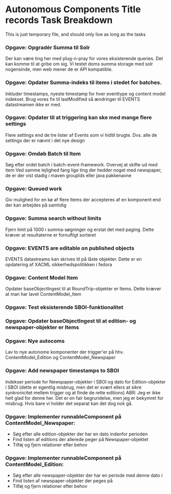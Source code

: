 Autonomous Components Title records Task Breakdown
===============================================

This is just temporary file, and should only live as long as the tasks

### Opgave: Opgradér Summa til Solr
Der kan være ting her med plug-n-pray for vores eksisterende queries. Det kan komme til at gribe om sig. Vi testet doms summa storage med solr nogensinde, men web mener de er API kompatible.

### Opgave: Opdater Summa-indeks til items i stedet for batches.
Inkluder timestamps, nyeste timestamp for hver eventtype og content model indekset. Brug vores fix til lastModified så ændringer til EVENTS datastreamen ikke er med.

### Opgave: Opdater til at triggering kan ske med mange flere settings
Flere settings end de tre lister af Events som vi hidtil brugte.
Dvs. alle de settings der er nævnt i det nye design

### Opgave: Omdøb Batch til Item 
Søg efter ordet batch i batch-event-framework.
Overvej at skifte ud med item Ved samme lejlighed fang lige ting der hedder noget med newspaper, de er der vist stadig i maven groupIds eller java pakkenavne

### Opgave: Queued work
Giv mulighed for en kø af flere Items der accepteres af en komponent end der kan arbejdes på samtidig

### Opgave: Summa search without limits
Fjern limit på 1000 i summa-søgninger og erstat det med paging. Dette kræver at resultaterne er fornuftigt sorteret

### Opgave: EVENTS are editable on published objects
EVENTS datastreams kan skrives til på låste objekter. Dette er en opdatering af XACML sikkerhedspolitikken i fedora

### Opgave: Content Model Item
Opdater baseObjectIngest til at RoundTrip-objekter er Items. Dette kræver at man har lavet ContentModel_Item

### Opgave: Test eksisterende SBOI-funktionalitet

### Opgave: Opdater baseObjectIngest til at edition- og newspaper-objekter er Items

### Opgave: Nye autocoms
Lav to nye autonome komponenter der trigger'er på hhv. ContentModel_Edition og ContentModel_Newspaper

### Opgave: Add newspaper timestamps to SBOI
Indekser periode for Newspaper-objekter i SBOI og dato for Edition-objekter i SBOI (dette er egentlig misbrug, men det er svært ellers at sikre synkronicitet mellem trigger og at finde de rette editions)
ABR: Jeg er ikke helt glad for denne her. Det er en fair begrundelse, men jeg er bekymret for misbrug. Hvis bare vi holder det separat kan det dog nok gå.

### Opgave: Implementer runnableComponent på ContentModel_Newspaper:
 * Søg efter alle edition-objekter der har en dato indenfor perioden
 * Find listen af editions der allerede peger på Newspaper-objektet
 * Tilføj og fjern relationer efter behov

### Opgave: Implementer runnableComponent på ContentModel_Edition:
 * Søg efter alle newspaper-objekter der har en periode med denne dato i
 * Find listen af newspaper-objekter der peges på
 * Tilføj og fjern relationer efter behov
